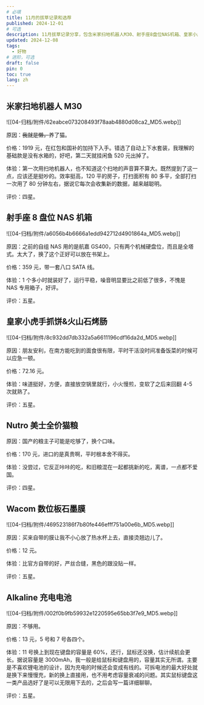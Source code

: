 ```yaml
---
# 必填
title: 11月的拔草记录和选荐
published: 2024-12-01
# 可选
description: 11月拔草记录分享，包含米家扫地机器人M30、射手座8盘位NAS机箱、皇家小虎手抓饼、Nutro美士猫粮、Wacom数位板石墨膜、Alkaline充电电池等好物推荐。
updated: 2024-12-08
tags:
  - 好物
# 进阶，可选
draft: false
pin: 0
toc: true
lang: zh
---
```


## 米家扫地机器人 M30

![[04-归档/附件/62eabce073208493f78aab4880d08ca2_MD5.webp]]

原因：~~我就是懒，~~养了猫。

价格：1919 元，在红包和国补的加持下入手。错选了自动上下水套装，我理解的基础款是没有水箱的，好吧，第二天就挂闲鱼 520 元出掉了。

体验：第一次用扫地机器人，也不知道这个扫地的声音算不算大。既然提到了这一点，应该还是挺吵的。效率挺高，120 平的房子，打扫面积有 80 多平，全部打扫一次用了 80 分钟左右，据说它每次会收集新的数据，越来越聪明。

评价：四星。

## 射手座 8 盘位 NAS 机箱

![[04-归档/附件/a6056b4b6666a1edd942712d4901864a_MD5.webp]]

原因：之前的自组 NAS 用的是航嘉 GS400，只有两个机械硬盘位，而且是全塔式。太大了，换了这个正好可以放在书架上。

价格：359 元，带一套八口 SATA 线。

体验：1 个多小时就装好了，运行平稳，噪音明显要比之前低了很多，不愧是 NAS 专用箱子，好评。

评价：五星。

## 皇家小虎手抓饼&火山石烤肠

![[04-归档/附件/8c932dd7db332a5a6611196cdf16da2d_MD5.webp]]

原因：朋友安利，在南方能吃到的面食很有限，平时干活没时间准备饭菜的时候可以应急一顿。

价格：72.16 元。

体验：味道挺好，方便，直接放空锅里就行，小火慢煎，变软了之后来回翻 4-5 次就熟了。

评价：五星。

## Nutro 美士全价猫粮

原因：国产的粮主子可能是吃够了，换个口味。

价格：170 元，进口的是真贵啊，平时根本舍不得买。

体验：没尝过，它反正咔咔的吃，和旧粮混在一起都挑新的吃，离谱，一点都不爱国。

评价：四星。

## Wacom 数位板石墨膜

![[04-归档/附件/469523186f7b80fe446efff751a00e6b_MD5.webp]]

原因：买来自带的膜让我不小心放了热水杯上去，直接烫翘边儿了。

价格：12 元。

体验：比官方自带的好，严丝合缝，黑色的跟没贴一样。

评价：五星。

## Alkaline 充电电池

![[04-归档/附件/002f0b9fb59932e1220595e65bb3f7e9_MD5.webp]]

原因：不够用。

价格：13 元，5 号和 7 号各四个。

体验：11 号换上到现在键盘的容量是 60%，还行，鼠标还没换，估计续航会更长。据说容量是 3000mAh，我一般是给鼠标和键盘用的，容量其实无所谓。主要是不喜欢锂电池的设计，因为充电的时候还会变成有线的。可拆电池的最大好处就是换下来慢慢充，新的换上直接用，也不用考虑容量衰减的问题。其实鼠标键盘这一类产品选好了是可以无限用下去的，之后会写一篇详细聊聊。

评价：五星。